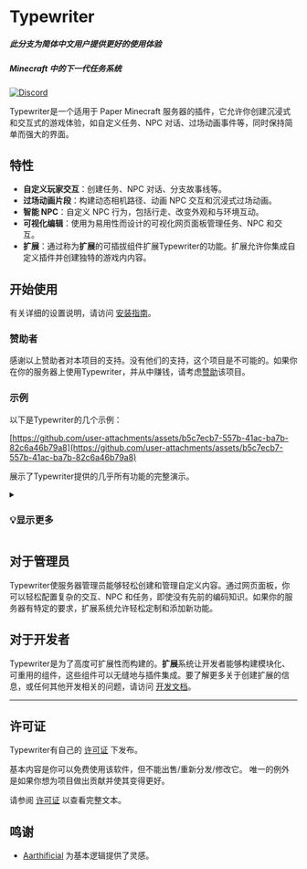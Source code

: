 # Typewriter

##### 此分支为简体中文用户提供更好的使用体验
##### Minecraft 中的下一代任务系统

[![Discord](https://img.shields.io/discord/1054708062520360960?label=discord&logo=discord&logoColor=white)](https://discord.gg/HtbKyuDDBw)

Typewriter是一个适用于 Paper Minecraft 服务器的插件，它允许你创建沉浸式和交互式的游戏体验，如自定义任务、NPC 对话、过场动画事件等，同时保持简单而强大的界面。

## 特性

- **自定义玩家交互**：创建任务、NPC 对话、分支故事线等。
- **过场动画片段**：构建动态相机路径、动画 NPC 交互和沉浸式过场动画。
- **智能 NPC**：自定义 NPC 行为，包括行走、改变外观和与环境互动。
- **可视化编辑**：使用为易用性而设计的可视化网页面板管理任务、NPC 和交互。
- **扩展**：通过称为**扩展**的可插拔组件扩展Typewriter的功能。扩展允许你集成自定义插件并创建独特的游戏内内容。

## 开始使用

有关详细的设置说明，请访问 [安装指南](https://docs.typewritermc.com/docs/getting-started/installation)。

### 赞助者

<!-- sponsors --><!-- sponsors -->

感谢以上赞助者对本项目的支持。没有他们的支持，这个项目是不可能的。如果你在你的服务器上使用Typewriter，并从中赚钱，请考虑[赞助](https://github.com/sponsors/gabber235)该项目。

### 示例

以下是Typewriter的几个示例：

[https://github.com/user-attachments/assets/b5c7ecb7-557b-41ac-ba7b-82c6a46b79a8](https://github.com/user-attachments/assets/b5c7ecb7-557b-41ac-ba7b-82c6a46b79a8)

展示了Typewriter提供的几乎所有功能的完整演示。

<details><summary><h3>💡显示更多</h3></summary>

  ![TW-Dialogue](https://github.com/user-attachments/assets/3790df6a-c5e3-4357-90a6-cb529ae7c65d)

</details>

## 对于管理员

Typewriter使服务器管理员能够轻松创建和管理自定义内容。通过网页面板，你可以轻松配置复杂的交互、NPC 和任务，即使没有先前的编码知识。如果你的服务器有特定的要求，扩展系统允许轻松定制和添加新功能。

## 对于开发者

Typewriter是为了高度可扩展性而构建的。**扩展**系统让开发者能够构建模块化、可重用的组件，这些组件可以无缝地与插件集成。要了解更多关于创建扩展的信息，或任何其他开发相关的问题，请访问 [开发文档](https://docs.typewritermc.com/develop)。

---

## 许可证

Typewriter有自己的 [许可证](LICENSE) 下发布。

基本内容是你可以免费使用该软件，但不能出售/重新分发/修改它。
唯一的例外是如果你想为项目做出贡献并使其变得更好。

请参阅 [许可证](LICENSE) 以查看完整文本。

## 鸣谢

- [Aarthificial](https://www.youtube.com/@aarthificial) 为基本逻辑提供了灵感。
